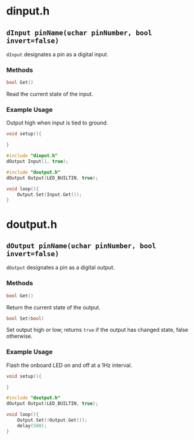 # dinput.h
## `dInput pinName(uchar pinNumber, bool invert=false)`
`dInput` designates a pin as a digital input.
### Methods
```cpp
bool Get()
```
Read the current state of the input.
### Example Usage
Output high when input is tied to ground.
```cpp
void setup(){

}

#include "dinput.h"
dOutput Input(1, true);

#include "doutput.h"
dOutput Output(LED_BUILTIN, true);

void loop(){
	Output.Set(Input.Get());
}
```
# doutput.h
## `dOutput pinName(uchar pinNumber, bool invert=false)`
`dOutput` designates a pin as a digital output.
### Methods
```cpp
bool Get()
```
Return the current state of the output.
```cpp
bool Set(bool)
```
Set output high or low; returns `true` if the output has changed state, false otherwise.
### Example Usage
Flash the onboard LED on and off at a 1Hz interval.
```cpp
void setup(){

}

#include "doutput.h"
dOutput Output(LED_BUILTIN, true);

void loop(){
	Output.Set(!Output.Get());
	delay(500);
}
```
